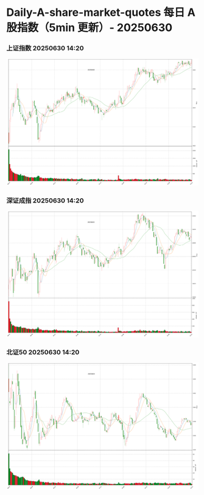 
# Daily-A-share-market-quotes 每日 A 股指数（5min 更新）- 20250630

### 上证指数 20250630 14:20
![](./fig/2025/6/20250630-sh000001.png)

### 深证成指 20250630 14:20
![](./fig/2025/6/20250630-sz399001.png)

### 北证50 20250630 14:20
![](./fig/2025/6/20250630-bj899050.png)
